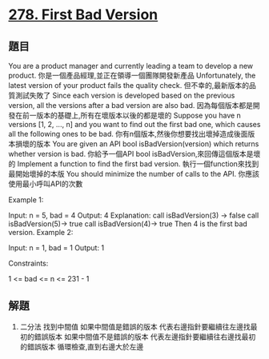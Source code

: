 # [278. First Bad Version](https://leetcode-cn.com/problems/first-bad-version/)


## 題目

You are a product manager and currently leading a team to develop a new product.
你是一個產品經理,並正在領導一個團隊開發新產品
Unfortunately, the latest version of your product fails the quality check. 
但不幸的,最新版本的品質測試失敗了
Since each version is developed based on the previous version, all the versions after a bad version are also bad.
因為每個版本都是開發在前一版本的基礎上,所有在壞版本以後的都是壞的
Suppose you have n versions [1, 2, ..., n] and you want to find out the first bad one, which causes all the following ones to be bad.
你有n個版本,然後你想要找出壞掉造成後面版本損壞的版本
You are given an API bool isBadVersion(version) which returns whether version is bad. 
你給予一個API bool isBadVersion,來回傳這個版本是壞的
Implement a function to find the first bad version. 
執行一個function來找到最開始壞掉的本版
You should minimize the number of calls to the API.
你應該使用最小呼叫API的次數

Example 1:

Input: n = 5, bad = 4
Output: 4
Explanation:
call isBadVersion(3) -> false
call isBadVersion(5)-> true
call isBadVersion(4)-> true
Then 4 is the first bad version.
Example 2:

Input: n = 1, bad = 1
Output: 1


Constraints:

1 <= bad <= n <= 231 - 1



## 解題
   
1. 二分法
   找到中間值
   如果中間值是錯誤的版本
   代表右邊指針要繼續往左邊找最初的錯誤版本
   如果中間值不是錯誤的版本
   代表左邊指針要繼續往右邊找最初的錯誤版本
   循環檢查,直到右邊大於左邊